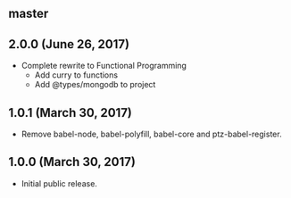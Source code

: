## master


## 2.0.0 (June 26, 2017)

* Complete rewrite to Functional Programming
    * Add curry to functions
    * Add @types/mongodb to project

## 1.0.1 (March 30, 2017)

* Remove babel-node, babel-polyfill, babel-core and ptz-babel-register.

## 1.0.0 (March 30, 2017)

* Initial public release.

